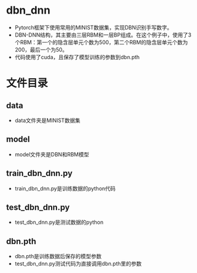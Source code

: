 # dbn_dnn
* Pytorch框架下使用常用的MINIST数据集，实现DBN识别手写数字。
* DBN-DNN结构，其主要由三层RBM和一层BP组成。在这个例子中，使用了3个RBM：第一个的隐含层单元个数为500，第二个RBM的隐含层单元个数为200，最后一个为50。
* 代码使用了cuda，且保存了模型训练的参数到dbn.pth

# 文件目录
## data
* data文件夹是MINIST数据集
## model
* model文件夹是DBN和RBM模型
## train_dbn_dnn.py
* train_dbn_dnn.py是训练数据的python代码
## test_dbn_dnn.py
* test_dbn_dnn.py是测试数据的python
## dbn.pth
* dbn.pth是训练数据后保存的模型参数
* test_dbn_dnn.py测试代码为直接调用dbn.pth里的参数
